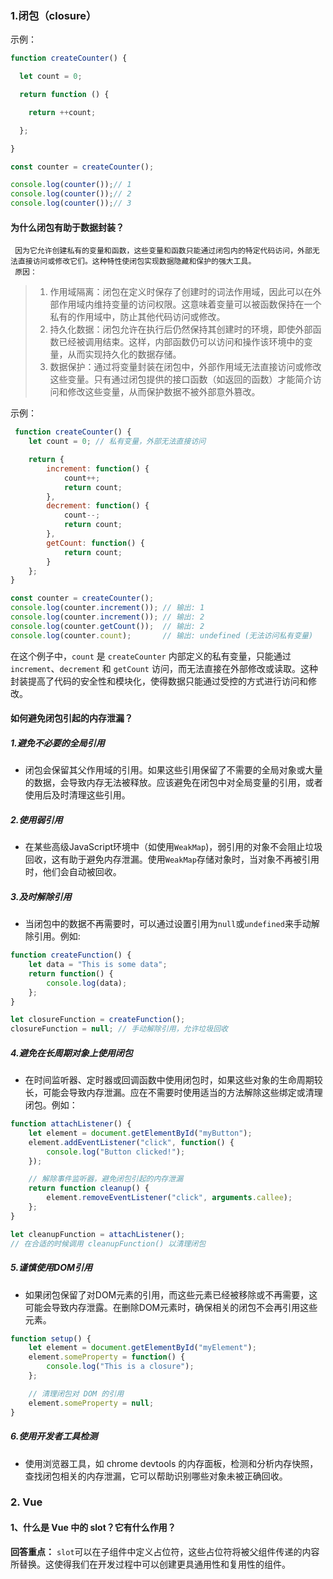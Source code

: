 ### 1.闭包（closure）
示例：
```javascript
function createCounter() {

  let count = 0;

  return function () {

    return ++count;

  };

}

const counter = createCounter();

console.log(counter());// 1
console.log(counter());// 2
console.log(counter());// 3
```
#### 为什么闭包有助于数据封装？
	 因为它允许创建私有的变量和函数，这些变量和函数只能通过闭包内的特定代码访问，外部无法直接访问或修改它们。这种特性使闭包实现数据隐藏和保护的强大工具。
	 原因：
> 	1. 作用域隔离：闭包在定义时保存了创建时的词法作用域，因此可以在外部作用域内维持变量的访问权限。这意味着变量可以被函数保持在一个私有的作用域中，防止其他代码访问或修改。
> 	2.  持久化数据：闭包允许在执行后仍然保持其创建时的环境，即使外部函数已经被调用结束。这样，内部函数仍可以访问和操作该环境中的变量，从而实现持久化的数据存储。
> 	3. 数据保护：通过将变量封装在闭包中，外部作用域无法直接访问或修改这些变量。只有通过闭包提供的接口函数（如返回的函数）才能简介访问和修改这些变量，从而保护数据不被外部意外篡改。

示例：
```javascript
 function createCounter() {
    let count = 0; // 私有变量，外部无法直接访问

    return {
        increment: function() {
            count++;
            return count;
        },
        decrement: function() {
            count--;
            return count;
        },
        getCount: function() {
            return count;
        }
    };
}

const counter = createCounter();
console.log(counter.increment()); // 输出: 1
console.log(counter.increment()); // 输出: 2
console.log(counter.getCount());  // 输出: 2
console.log(counter.count);       // 输出: undefined (无法访问私有变量)
```
在这个例子中，`count` 是 `createCounter` 内部定义的私有变量，只能通过 `increment`、`decrement` 和 `getCount` 访问，而无法直接在外部修改或读取。这种封装提高了代码的安全性和模块化，使得数据只能通过受控的方式进行访问和修改。
#### 如何避免闭包引起的内存泄漏？
##### 1.避免不必要的全局引用
- 闭包会保留其父作用域的引用。如果这些引用保留了不需要的全局对象或大量的数据，会导致内存无法被释放。应该避免在闭包中对全局变量的引用，或者使用后及时清理这些引用。
##### 2.使用弱引用
- 在某些高级JavaScript环境中（如使用`WeakMap`)，弱引用的对象不会阻止垃圾回收，这有助于避免内存泄漏。使用`WeakMap`存储对象时，当对象不再被引用时，他们会自动被回收。
##### 3.及时解除引用
- 当闭包中的数据不再需要时，可以通过设置引用为`null`或`undefined`来手动解除引用。例如:
```javascript
function createFunction() {
    let data = "This is some data";
    return function() {
        console.log(data);
    };
}

let closureFunction = createFunction();
closureFunction = null; // 手动解除引用，允许垃圾回收
```
##### 4.避免在长周期对象上使用闭包
- 在时间监听器、定时器或回调函数中使用闭包时，如果这些对象的生命周期较长，可能会导致内存泄漏。应在不需要时使用适当的方法解除这些绑定或清理闭包。例如：
```javascript
function attachListener() {
    let element = document.getElementById("myButton");
    element.addEventListener("click", function() {
        console.log("Button clicked!");
    });

    // 解除事件监听器，避免闭包引起的内存泄漏
    return function cleanup() {
        element.removeEventListener("click", arguments.callee);
    };
}

let cleanupFunction = attachListener();
// 在合适的时候调用 cleanupFunction() 以清理闭包
```
##### 5.谨慎使用DOM引用
- 如果闭包保留了对DOM元素的引用，而这些元素已经被移除或不再需要，这可能会导致内存泄露。在删除DOM元素时，确保相关的闭包不会再引用这些元素。
```javascript
function setup() {
    let element = document.getElementById("myElement");
    element.someProperty = function() {
        console.log("This is a closure");
    };

    // 清理闭包对 DOM 的引用
    element.someProperty = null;
}
```
##### 6.使用开发者工具检测
- 使用浏览器工具，如 chrome devtools 的内存面板，检测和分析内存快照，查找闭包相关的内存泄漏，它可以帮助识别哪些对象未被正确回收。



### 2. Vue
#### 1、什么是 Vue 中的 slot？它有什么作用？
**回答重点：**
`slot`可以在子组件中定义占位符，这些占位符将被父组件传递的内容所替换。这使得我们在开发过程中可以创建更具通用性和复用性的组件。